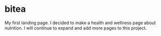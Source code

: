 # bitea

My first landing page. I decided to make a health and wellness page about nutrition. I will continue to expand and add more pages to this project.